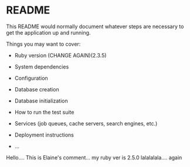 # README

This README would normally document whatever steps are necessary to get the
application up and running.

Things you may want to cover:


* Ruby version (CHANGE AGAIN)(2.3.5)

* System dependencies

* Configuration

* Database creation

* Database initialization

* How to run the test suite

* Services (job queues, cache servers, search engines, etc.)

* Deployment instructions

* ...

Hello.... This is Elaine's comment... my ruby ver is 2.5.0
lalalalala.... again
